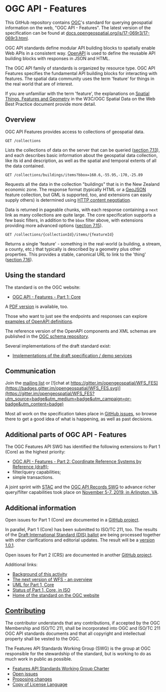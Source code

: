 # OGC API - Features

This GitHub repository contains [OGC](http://opengeospatial.org)'s
standard for querying geospatial information on the web, "OGC API - Features". The
latest version of the specification can be found at [docs.opengeospatial.org/is/17-069r3/17-069r3.html](http://docs.opengeospatial.org/is/17-069r3/17-069r3.html).

OGC API standards define modular API building blocks to spatially enable Web APIs
in a consistent way. [OpenAPI](http://openapis.org) is used to define the reusable
API building blocks with responses in JSON and HTML.

The OGC API family of standards is organized by resource type. OGC API Features
specifies the fundamental API building blocks for interacting with features.
The spatial data community uses the term 'feature' for things in the real world
that are of interest.

If you are unfamiliar with the term 'feature', the explanations on
[Spatial Things, Features and Geometry](https://www.w3.org/TR/sdw-bp/#spatial-things-features-and-geometry)
in the W3C/OGC Spatial Data on the Web Best Practice document provide more detail.

## Overview

OGC API Features provides access to collections of geospatial data.

```
GET /collections
```

Lists the collections of data on the server that can be queried ([section 7.13](http://docs.opengeospatial.org/is/17-069r3/17-069r3.html#_collections_)),
and each describes basic information about the geospatial data collection, like its id and description, as well as the
spatial and temporal extents of all the data contained.

```
GET /collections/buildings/items?bbox=160.6,-55.95,-170,-25.89
```

Requests all the data in the collection "buildings" that is in the New Zealand economic zone.
The response format (typically HTML or a [GeoJSON](http://geojson.org/) feature
collection, but GML is supported, too, and extensions can easily supply others) is determined using
[HTTP content negotiation](https://restfulapi.net/content-negotiation/).

Data is returned in pageable chunks, with each response containing a `next` link
as many collections are quite large. The core specification supports a few basic filters, in
addition to the `bbox` filter above, with extensions providing more advanced options
([section 7.15](http://docs.opengeospatial.org/is/17-069r3/17-069r3.html#_items_)).

```
GET /collections/{collectionId}/items/{featureId}
```

Returns a single 'feature' - something in the real-world (a building,
a stream, a county, etc.) that typically is described by a geometry plus other properties.
This provides a stable, canonical URL to link to the 'thing'
([section 7.16](http://docs.opengeospatial.org/is/17-069r3/17-069r3.html#_feature_)).

## Using the standard

The standard is on the OGC website:

* [OGC API - Features - Part 1: Core](http://docs.opengeospatial.org/is/17-069r3/17-069r3.html)

A [PDF version](http://docs.opengeospatial.org/is/17-069r3/17-069r3.pdf) is available, too.

Those who want to just see the endpoints and responses can explore [examples of
OpenAPI definitions](https://github.com/opengeospatial/ogcapi-features/tree/master/core/examples/openapi).

The reference version of the OpenAPI components and XML schemas are published
in the [OGC schema repository](http://schemas.opengis.net/ogcapi/features/).

Several implementations of the draft standard exist:

* [Implementations of the draft specification / demo services](implementations.md)

## Communication

Join the [mailing list](https://lists.opengeospatial.org/mailman/listinfo/wfs-fes.swg) or [![chat at https://gitter.im/opengeospatial/WFS_FES](https://badges.gitter.im/opengeospatial/WFS_FES.svg)](https://gitter.im/opengeospatial/WFS_FES?utm_source=badge&utm_medium=badge&utm_campaign=pr-badge&utm_content=badge)

Most all work on the specification takes place in [GitHub issues](https://github.com/opengeospatial/ogcapi-features/issues),
so browse there to get a good idea of what is happening, as well as past decisions.

## Additional parts of OGC API - Features

The OGC Features API SWG has identified the following extensions to Part 1 (Core)
as the highest priority:

* [OGC API - Features - Part 2: Coordinate Reference Systems by Reference (draft)](http://docs.opengeospatial.org/DRAFTS/18-058.html);
* filter/query capabilities;
* simple transactions.

A joint sprint with [STAC](https://github.com/radiantearth/stac-spec) and the [OGC API Records SWG](https://github.com/opengeospatial/ogcapi-records) to advance richer query/filter capabilities took place on [November 5-7, 2019, in Arlington, VA](https://www.opengeospatial.org/pressroom/pressreleases/3074).

## Additional information

Open issues for Part 1 (Core) are documented in a [GitHub project](https://github.com/opengeospatial/ogcapi-features/projects/1).

In parallel, Part 1 (Core) has been submitted to ISO/TC 211, too. The results of the [Draft International Standard (DIS) ballot](https://www.iso.org/standard/32586.html) are being processed together with other clarifications and editorial updates. The result will be a [version 1.0.1](https://github.com/opengeospatial/ogcapi-features/milestone/4).

Open issues for Part 2 (CRS) are documented in another [GitHub project](https://github.com/opengeospatial/ogcapi-features/projects/2).

Additional links:

* [Background of this activity](background.md)
* [The next version of WFS - an overview](overview.md)
* [UML for Part 1, Core](uml/README.md)
* [Status of Part 1, Core, in ISO](https://www.iso.org/standard/32586.html)
* [Home of the standard on the OGC website](https://www.opengeospatial.org/standards/ogcapi-features)

## [Contributing](CONTRIBUTING.md)

The contributor understands that any contributions, if accepted by the OGC Membership and ISO/TC 211, shall be incorporated into OGC and ISO/TC 211 OGC API standards documents and that all copyright and intellectual property shall be vested to the OGC.

The Features API Standards Working Group (SWG) is the group at OGC responsible for the stewardship of the standard, but is working to do as much work in public as possible.

* [Features API Standards Working Group Charter](CHARTER.adoc)
* [Open issues](https://github.com/opengeospatial/ogcapi-features/issues)
* [Proposing changes](https://github.com/opengeospatial/ogcapi-features/wiki/Propose-a-change-to-a-draft-of-a-specification-document)
* [Copy of License Language](https://raw.githubusercontent.com/opengeospatial/ogcapi-features/master/LICENSE)
